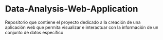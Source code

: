 # Data-Analysis-Web-Application
Repositorio que contiene el proyecto dedicado a la creación de una aplicación web que permita visualizar e interactuar con la información de un conjunto de datos específico
